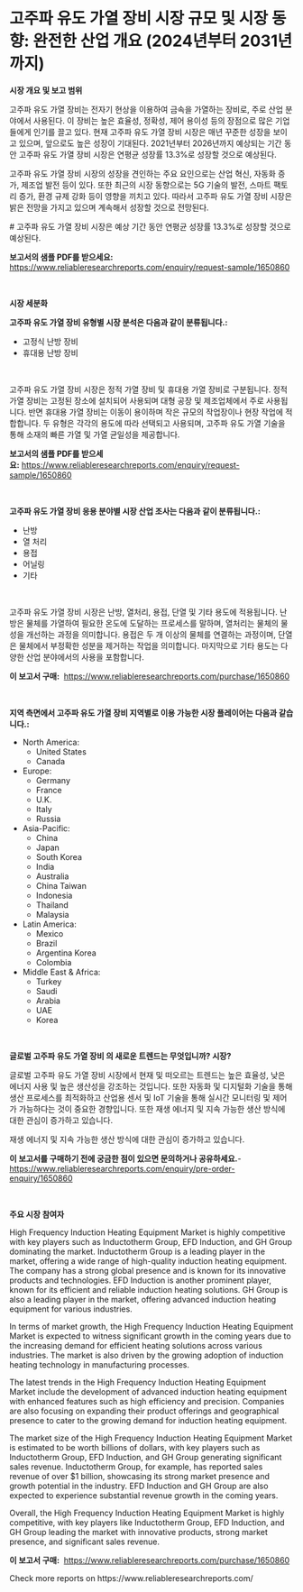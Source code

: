 <p><h1>고주파 유도 가열 장비 시장 규모 및 시장 동향: 완전한 산업 개요 (2024년부터 2031년까지)</h1></p><p><strong>시장 개요 및 보고 범위</strong></p>
<p><p>고주파 유도 가열 장비는 전자기 현상을 이용하여 금속을 가열하는 장비로, 주로 산업 분야에서 사용된다. 이 장비는 높은 효율성, 정확성, 제어 용이성 등의 장점으로 많은 기업들에게 인기를 끌고 있다. 현재 고주파 유도 가열 장비 시장은 매년 꾸준한 성장을 보이고 있으며, 앞으로도 높은 성장이 기대된다. 2021년부터 2026년까지 예상되는 기간 동안 고주파 유도 가열 장비 시장은 연평균 성장률 13.3%로 성장할 것으로 예상된다.</p><p>고주파 유도 가열 장비 시장의 성장을 견인하는 주요 요인으로는 산업 혁신, 자동화 증가, 제조업 발전 등이 있다. 또한 최근의 시장 동향으로는 5G 기술의 발전, 스마트 팩토리 증가, 환경 규제 강화 등이 영향을 끼치고 있다. 따라서 고주파 유도 가열 장비 시장은 밝은 전망을 가지고 있으며 계속해서 성장할 것으로 전망된다.</p><p># 고주파 유도 가열 장비 시장은 예상 기간 동안 연평균 성장률 13.3%로 성장할 것으로 예상된다.</p></p>
<p><strong>보고서의 샘플 PDF를 받으세요:</strong> <a href="https://www.reliableresearchreports.com/enquiry/request-sample/1650860">https://www.reliableresearchreports.com/enquiry/request-sample/1650860</a></p>
<p>&nbsp;</p>
<p><strong>시장 세분화</strong></p>
<p><strong>고주파 유도 가열 장비 유형별 시장 분석은 다음과 같이 분류됩니다.:</strong></p>
<p><ul><li>고정식 난방 장비</li><li>휴대용 난방 장비</li></ul></p>
<p>&nbsp;</p>
<p><p>고주파 유도 가열 장비 시장은 정적 가열 장비 및 휴대용 가열 장비로 구분됩니다. 정적 가열 장비는 고정된 장소에 설치되어 사용되며 대형 공장 및 제조업체에서 주로 사용됩니다. 반면 휴대용 가열 장비는 이동이 용이하며 작은 규모의 작업장이나 현장 작업에 적합합니다. 두 유형은 각각의 용도에 따라 선택되고 사용되며, 고주파 유도 가열 기술을 통해 소재의 빠른 가열 및 가열 균일성을 제공합니다.</p></p>
<p><strong>보고서의 샘플 PDF를 받으세요:</strong>&nbsp;<a href="https://www.reliableresearchreports.com/enquiry/request-sample/1650860">https://www.reliableresearchreports.com/enquiry/request-sample/1650860</a></p>
<p>&nbsp;</p>
<p><strong> 고주파 유도 가열 장비 응용 분야별 시장 산업 조사는 다음과 같이 분류됩니다.:</strong></p>
<p><ul><li>난방</li><li>열 처리</li><li>용접</li><li>어닐링</li><li>기타</li></ul></p>
<p>&nbsp;</p>
<p><p>고주파 유도 가열 장비 시장은 난방, 열처리, 용접, 단열 및 기타 용도에 적용됩니다. 난방은 물체를 가열하여 필요한 온도에 도달하는 프로세스를 말하며, 열처리는 물체의 물성을 개선하는 과정을 의미합니다. 용접은 두 개 이상의 물체를 연결하는 과정이며, 단열은 물체에서 부정확한 성분을 제거하는 작업을 의미합니다. 마지막으로 기타 용도는 다양한 산업 분야에서의 사용을 포함합니다.</p></p>
<p><strong>이 보고서 구매:</strong>&nbsp; <a href="https://www.reliableresearchreports.com/purchase/1650860">https://www.reliableresearchreports.com/purchase/1650860</a></p>
<p>&nbsp;</p>
<p><strong>지역 측면에서 고주파 유도 가열 장비 지역별로 이용 가능한 시장 플레이어는 다음과 같습니다.:</strong></p>
<p><ul>
    <li>
        North America:
        <ul>
            <li>United States</li>
            <li>Canada</li>
        </ul>
    </li>
    <li>
        Europe:
        <ul>
            <li>Germany</li>
            <li>France</li>
            <li>U.K.</li>
            <li>Italy</li>
            <li>Russia</li>
        </ul>
    </li>
    <li>
        Asia-Pacific:
        <ul>
            <li>China</li>
            <li>Japan</li>
            <li>South Korea</li>
            <li>India</li>
            <li>Australia</li>
            <li>China Taiwan</li>
            <li>Indonesia</li>
            <li>Thailand</li>
            <li>Malaysia</li>
        </ul>
    </li>
    <li>
        Latin America:
        <ul>
            <li>Mexico</li>
            <li>Brazil</li>
            <li>Argentina Korea</li>
            <li>Colombia</li>
        </ul>
    </li>
    <li>
        Middle East & Africa:
        <ul>
            <li>Turkey</li>
            <li>Saudi</li>
            <li>Arabia</li>
            <li>UAE</li>
            <li>Korea</li>
        </ul>
    </li>
    </ul></p>
<p>&nbsp;</p>
<p><strong>글로벌 고주파 유도 가열 장비 의 새로운 트렌드는 무엇입니까? 시장?</strong></p>
<p><p>글로벌 고주파 유도 가열 장비 시장에서 현재 및 떠오르는 트렌드는 높은 효율성, 낮은 에너지 사용 및 높은 생산성을 강조하는 것입니다. 또한 자동화 및 디지털화 기술을 통해 생산 프로세스를 최적화하고 산업용 센서 및 IoT 기술을 통해 실시간 모니터링 및 제어가 가능하다는 것이 중요한 경향입니다. 또한 재생 에너지 및 지속 가능한 생산 방식에 대한 관심이 증가하고 있습니다.</p><p>재생 에너지 및 지속 가능한 생산 방식에 대한 관심이 증가하고 있습니다.</p></p>
<p><strong>이 보고서를 구매하기 전에 궁금한 점이 있으면 문의하거나 공유하세요.</strong>- <a href="https://www.reliableresearchreports.com/enquiry/pre-order-enquiry/1650860">https://www.reliableresearchreports.com/enquiry/pre-order-enquiry/1650860</a></p>
<p>&nbsp;</p>
<p><strong>주요 시장 참여자</strong></p>
<p><p>High Frequency Induction Heating Equipment Market is highly competitive with key players such as Inductotherm Group, EFD Induction, and GH Group dominating the market. Inductotherm Group is a leading player in the market, offering a wide range of high-quality induction heating equipment. The company has a strong global presence and is known for its innovative products and technologies. EFD Induction is another prominent player, known for its efficient and reliable induction heating solutions. GH Group is also a leading player in the market, offering advanced induction heating equipment for various industries.</p><p>In terms of market growth, the High Frequency Induction Heating Equipment Market is expected to witness significant growth in the coming years due to the increasing demand for efficient heating solutions across various industries. The market is also driven by the growing adoption of induction heating technology in manufacturing processes.</p><p>The latest trends in the High Frequency Induction Heating Equipment Market include the development of advanced induction heating equipment with enhanced features such as high efficiency and precision. Companies are also focusing on expanding their product offerings and geographical presence to cater to the growing demand for induction heating equipment.</p><p>The market size of the High Frequency Induction Heating Equipment Market is estimated to be worth billions of dollars, with key players such as Inductotherm Group, EFD Induction, and GH Group generating significant sales revenue. Inductotherm Group, for example, has reported sales revenue of over $1 billion, showcasing its strong market presence and growth potential in the industry. EFD Induction and GH Group are also expected to experience substantial revenue growth in the coming years.</p><p>Overall, the High Frequency Induction Heating Equipment Market is highly competitive, with key players like Inductotherm Group, EFD Induction, and GH Group leading the market with innovative products, strong market presence, and significant sales revenue.</p></p>
<p><strong>이 보고서 구매:</strong>&nbsp;&nbsp;<a href="https://www.reliableresearchreports.com/purchase/1650860">https://www.reliableresearchreports.com/purchase/1650860</a></p>
<p>Check more reports on https://www.reliableresearchreports.com/</p>
